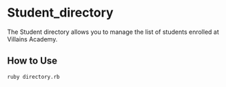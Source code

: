 # Student_directory #

The Student directory allows you to manage the list of students enrolled at Villains Academy.

## How to Use ##

```shell
ruby directory.rb
```